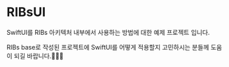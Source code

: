 # RIBsUI
SwiftUI를 RIBs 아키텍처 내부에서 사용하는 방법에 대한 예제 프로젝트 입니다.

RIBs base로 작성된 프로젝트에 SwiftUI를 어떻게 적용할지 고민하시는 분들께 도움이 되길 바랍니다.🙇‍♂️🙏
